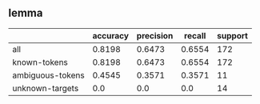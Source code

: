 
## lemma

|                  | accuracy | precision | recall | support |
|------------------|----------|-----------|--------|---------|
| all              | 0.8198   | 0.6473    | 0.6554 | 172     |
| known-tokens     | 0.8198   | 0.6473    | 0.6554 | 172     |
| ambiguous-tokens | 0.4545   | 0.3571    | 0.3571 | 11      |
| unknown-targets  | 0.0      | 0.0       | 0.0    | 14      |

